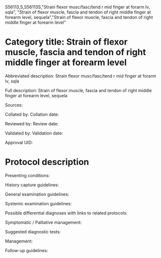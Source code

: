 S56113,S,S56113S,"Strain flexor musc/fasc/tend r mid finger at forarm lv, sqla", "Strain of flexor muscle, fascia and tendon of right middle finger at forearm level, sequela","Strain of flexor muscle, fascia and tendon of right middle finger at forearm level"
# Category title: Strain of flexor muscle, fascia and tendon of right middle finger at forearm level

Abbreviated description: Strain flexor musc/fasc/tend r mid finger at forarm lv, sqla

Full description: Strain of flexor muscle, fascia and tendon of right middle finger at forearm level, sequela

Sources:

Collated by:
Collation date:

Reviewed by:
Review date:

Validated by:
Validation date:

Approval UID:

# Protocol description

Presenting conditions:

History capture guidelines:

General examination guidelines:

Systemic examination guidelines:

Possible differential diagnoses with links to related protocols:

Symptomatic / Palliative management:

Suggested diagnostic tests:

Management:

Follow-up guidelines:
